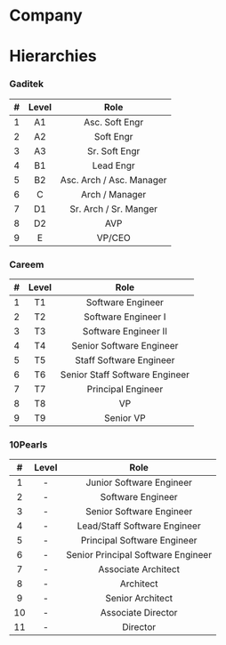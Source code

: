 # Company

# Hierarchies

### Gaditek
#|Level|Role
:-:|:-:|:-:
1|A1|Asc. Soft Engr
2|A2|Soft Engr
3|A3|Sr. Soft Engr
4|B1|Lead Engr
5|B2|Asc. Arch / Asc. Manager
6|C|Arch / Manager
7|D1|Sr. Arch / Sr. Manger
8|D2|AVP
9|E|VP/CEO

### Careem
#|Level|Role
:-:|:-:|:-:
1|T1|Software Engineer
2|T2|Software Engineer I
3|T3|Software Engineer II
4|T4|Senior Software Engineer
5|T5|Staff Software Engineer
6|T6|Senior Staff Software Engineer
7|T7|Principal Engineer
8|T8|VP
9|T9|Senior VP

### 10Pearls
#|Level|Role
:-:|:-:|:-:
1|-|Junior Software Engineer
2|-|Software Engineer
3|-|Senior Software Engineer
4|-|Lead/Staff Software Engineer
5|-|Principal Software Engineer
6|-|Senior Principal Software Engineer
7|-|Associate Architect
8|-|Architect
9|-|Senior Architect
10|-|Associate Director
11|-|Director 
